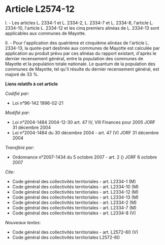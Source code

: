 # Article L2574-12

I. - Les articles L. 2334-1 et L. 2334-2, L. 2334-7 et L. 2334-8, l'article L. 2334-10, l'article L. 2334-12 et les cinq
premiers alinéas de L. 2334-13 sont applicables aux communes de Mayotte.

II. - Pour l'application des quatrième et cinquième alinéas de l'article L. 2334-13, la quote-part destinée aux communes de
Mayotte est calculée par application au produit prévu par ces alinéas du rapport existant, d'après le dernier recensement
général, entre la population des communes de Mayotte et la population totale nationale. Le quantum de la population des
communes de Mayotte, tel qu'il résulte du dernier recensement général, est majoré de 33 %.

**Liens relatifs à cet article**

_Codifié par_:

  - Loi n°96-142 1996-02-21

_Modifié par_:

  - Loi n°2004-1484 2004-12-30 art. 47 IV, VIII Finances pour 2005 JORF 31 décembre 2004
  - Loi n°2004-1484 du 30 décembre 2004 - art. 47 (V) JORF 31 décembre 2004

_Transféré par_:

  - Ordonnance n°2007-1434 du 5 octobre 2007 - art. 2 () JORF 6 octobre 2007

_Cite_:

  - Code général des collectivités territoriales - art. L2334-1 (M)
  - Code général des collectivités territoriales - art. L2334-10 (M)
  - Code général des collectivités territoriales - art. L2334-12 (M)
  - Code général des collectivités territoriales - art. L2334-13 (M)
  - Code général des collectivités territoriales - art. L2334-2 (M)
  - Code général des collectivités territoriales - art. L2334-7 (M)
  - Code général des collectivités territoriales - art. L2334-8 (V)

_Nouveaux textes_:

  - Code général des collectivités territoriales - art. L2572-60 (V)
  - Code général des collectivités territoriales L2572-60
